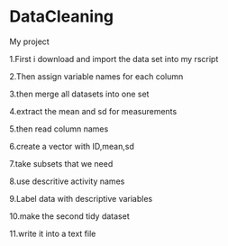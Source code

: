# DataCleaning

My project

1.First i download and import the data set into my rscript

2.Then assign variable names for each column

3.then merge all datasets into one set

4.extract the mean and sd for measurements

5.then read column names

6.create a vector with ID,mean,sd

7.take subsets that we need

8.use descritive activity names 

9.Label data with descriptive variables

10.make the second tidy dataset

11.write it into a text file
